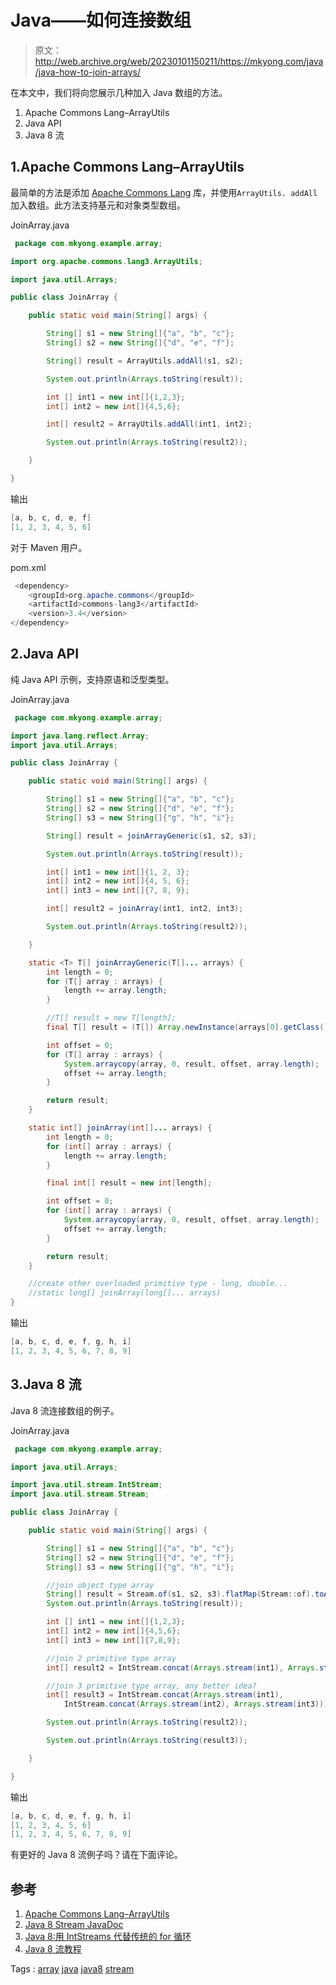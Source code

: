 # Java——如何连接数组

> 原文：<http://web.archive.org/web/20230101150211/https://mkyong.com/java/java-how-to-join-arrays/>

在本文中，我们将向您展示几种加入 Java 数组的方法。

1.  Apache Commons Lang–ArrayUtils
2.  Java API
3.  Java 8 流

## 1.Apache Commons Lang–ArrayUtils

最简单的方法是添加 [Apache Commons Lang](http://web.archive.org/web/20210819013002/https://commons.apache.org/proper/commons-lang/javadocs/api-3.1/org/apache/commons/lang3/ArrayUtils.html#addAll%28T%5B%5D,%20T...%29) 库，并使用`ArrayUtils. addAll`加入数组。此方法支持基元和对象类型数组。

JoinArray.java

```java
 package com.mkyong.example.array;

import org.apache.commons.lang3.ArrayUtils;

import java.util.Arrays;

public class JoinArray {

    public static void main(String[] args) {

        String[] s1 = new String[]{"a", "b", "c"};
        String[] s2 = new String[]{"d", "e", "f"};

        String[] result = ArrayUtils.addAll(s1, s2);

        System.out.println(Arrays.toString(result));

		int [] int1 = new int[]{1,2,3};
        int[] int2 = new int[]{4,5,6};

        int[] result2 = ArrayUtils.addAll(int1, int2);

        System.out.println(Arrays.toString(result2));

    }

} 
```

输出

```java
[a, b, c, d, e, f]
[1, 2, 3, 4, 5, 6]

```

对于 Maven 用户。

pom.xml

```java
 <dependency>
    <groupId>org.apache.commons</groupId>
    <artifactId>commons-lang3</artifactId>
    <version>3.4</version>
</dependency> 
```

## 2.Java API

纯 Java API 示例，支持原语和泛型类型。

JoinArray.java

```java
 package com.mkyong.example.array;

import java.lang.reflect.Array;
import java.util.Arrays;

public class JoinArray {

    public static void main(String[] args) {

        String[] s1 = new String[]{"a", "b", "c"};
        String[] s2 = new String[]{"d", "e", "f"};
        String[] s3 = new String[]{"g", "h", "i"};

        String[] result = joinArrayGeneric(s1, s2, s3);

        System.out.println(Arrays.toString(result));

        int[] int1 = new int[]{1, 2, 3};
        int[] int2 = new int[]{4, 5, 6};
        int[] int3 = new int[]{7, 8, 9};

        int[] result2 = joinArray(int1, int2, int3);

        System.out.println(Arrays.toString(result2));

    }

    static <T> T[] joinArrayGeneric(T[]... arrays) {
        int length = 0;
        for (T[] array : arrays) {
            length += array.length;
        }

        //T[] result = new T[length];
        final T[] result = (T[]) Array.newInstance(arrays[0].getClass().getComponentType(), length);

        int offset = 0;
        for (T[] array : arrays) {
            System.arraycopy(array, 0, result, offset, array.length);
            offset += array.length;
        }

        return result;
    }

    static int[] joinArray(int[]... arrays) {
        int length = 0;
        for (int[] array : arrays) {
            length += array.length;
        }

        final int[] result = new int[length];

        int offset = 0;
        for (int[] array : arrays) {
            System.arraycopy(array, 0, result, offset, array.length);
            offset += array.length;
        }

        return result;
    }

	//create other overloaded primitive type - long, double...
	//static long[] joinArray(long[]... arrays) 
} 
```

输出

```java
[a, b, c, d, e, f, g, h, i]
[1, 2, 3, 4, 5, 6, 7, 8, 9]

```

## 3.Java 8 流

Java 8 流连接数组的例子。

JoinArray.java

```java
 package com.mkyong.example.array;

import java.util.Arrays;

import java.util.stream.IntStream;
import java.util.stream.Stream;

public class JoinArray {

    public static void main(String[] args) {

        String[] s1 = new String[]{"a", "b", "c"};
        String[] s2 = new String[]{"d", "e", "f"};
        String[] s3 = new String[]{"g", "h", "i"};

		//join object type array
        String[] result = Stream.of(s1, s2, s3).flatMap(Stream::of).toArray(String[]::new);
        System.out.println(Arrays.toString(result));

        int [] int1 = new int[]{1,2,3};
        int[] int2 = new int[]{4,5,6};
        int[] int3 = new int[]{7,8,9};

		//join 2 primitive type array
        int[] result2 = IntStream.concat(Arrays.stream(int1), Arrays.stream(int2)).toArray();

		//join 3 primitive type array, any better idea?
        int[] result3 = IntStream.concat(Arrays.stream(int1), 
			IntStream.concat(Arrays.stream(int2), Arrays.stream(int3))).toArray();

        System.out.println(Arrays.toString(result2));

        System.out.println(Arrays.toString(result3));

    }

} 
```

输出

```java
[a, b, c, d, e, f, g, h, i]
[1, 2, 3, 4, 5, 6]
[1, 2, 3, 4, 5, 6, 7, 8, 9]

```

有更好的 Java 8 流例子吗？请在下面评论。

## 参考

1.  [Apache Commons Lang–ArrayUtils](http://web.archive.org/web/20210819013002/https://commons.apache.org/proper/commons-lang/javadocs/api-3.1/org/apache/commons/lang3/ArrayUtils.html#addAll%28T%5B%5D,%20T...%29)
2.  [Java 8 Stream JavaDoc](http://web.archive.org/web/20210819013002/https://docs.oracle.com/javase/8/docs/api/java/util/stream/package-summary.html)
3.  [Java 8:用 IntStreams 代替传统的 for 循环](http://web.archive.org/web/20210819013002/http://www.deadcoderising.com/2015-05-19-java-8-replace-traditional-for-loops-with-intstreams/)
4.  [Java 8 流教程](http://web.archive.org/web/20210819013002/http://winterbe.com/posts/2014/07/31/java8-stream-tutorial-examples/)

Tags : [array](http://web.archive.org/web/20210819013002/https://mkyong.com/tag/array/) [java](http://web.archive.org/web/20210819013002/https://mkyong.com/tag/java/) [java8](http://web.archive.org/web/20210819013002/https://mkyong.com/tag/java8/) [stream](http://web.archive.org/web/20210819013002/https://mkyong.com/tag/stream/)<input type="hidden" id="mkyong-current-postId" value="13947">